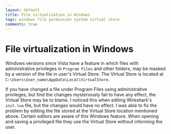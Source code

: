 ```yaml
---
layout: default
title: File virtualization in Windows
tags: windows file permission system virtual store
comments: true
---
```

# File virtualization in Windows

Windows versions since Vista have a feature in which files with administrative privileges in `Program Files` and other folders, may be masked by a version of the file in user's Virtual Store. The Virtual Store is located at `C:\Users\User_name\AppData\Local\VirtualStore`.

If you have changed a file under Program Files using administrative privileges, but find the changes mysteriously fail to have any effect, the Virtual Store may be to blame. I noticed this when editing Wireshark's `init.lua` file, but the changes would have no effect. I was able to fix the problem by editing the file stored at the Virtual Store location mentioned above. Certain editors are aware of this Windows feature. When opening and saving a privileged file they use the Virtual Store without informing the user.
